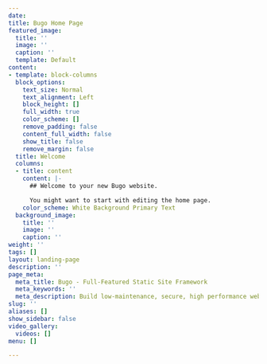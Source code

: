 ```yaml
---
date: 
title: Bugo Home Page
featured_image:
  title: ''
  image: ''
  caption: ''
  template: Default
content:
- template: block-columns
  block_options:
    text_size: Normal
    text_alignment: Left
    block_height: []
    full_width: true
    color_scheme: []
    remove_padding: false
    content_full_width: false
    show_title: false
    remove_margin: false
  title: Welcome
  columns:
  - title: content
    content: |-
      ## Welcome to your new Bugo website.

      You might want to start with editing the home page.
    color_scheme: White Background Primary Text
  background_image:
    title: ''
    image: ''
    caption: ''
weight: ''
tags: []
layout: landing-page
description: ''
page_meta:
  meta_title: Bugo - Full-Featured Static Site Framework
  meta_keywords: ''
  meta_description: Build low-maintenance, secure, high performance websites.
slug: ''
aliases: []
show_sidebar: false
video_gallery:
  videos: []
menu: []

---
```

